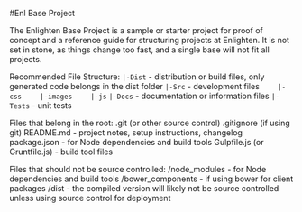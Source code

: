 #Enl Base Project

The Enlighten Base Project is a sample or starter project for proof of concept and a reference guide for structuring projects at Enlighten.  It is not set in stone, as things change too fast, and a single base will not fit all projects.  

Recommended File Structure:
	`|-Dist` - distribution or build files, only generated code belongs in the dist folder
    `|-Src` - development files
    `    |-css`
    `    |-images`
    `    |-js`
    `|-Docs` - documentation or information files
    `|-Tests` - unit tests

Files that belong in the root:
    .git (or other source control)
    .gitignore (if using git)
    README.md - project notes, setup instructions, changelog
    package.json - for Node dependencies and build tools
    Gulpfile.js (or Gruntfile.js) - build tool files

Files that should not be source controlled:
    /node_modules - for Node dependencies and build tools
    /bower_components - if using bower for client packages
    /dist - the compiled version will likely not be source controlled unless using source control for deployment

   
